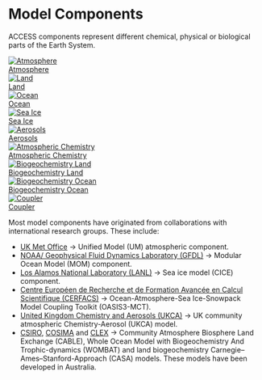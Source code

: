 # <div class="highlight-bg"> Model Components </div>
ACCESS components represent different chemical, physical or biological parts of the Earth System.
<div class="card-container">
    <a href="atmosphere" class="squared-card component-card">
        <div class="squared-card-image-container">
            <img src="../../assets/component-logos/components-without-titles/ACCESS icon ATMOSPHERE.png" alt="Atmosphere"></img>
        </div>
        <div class="squared-card-text-container">Atmosphere</div>
    </a>
    <a href="land" class="squared-card component-card">
        <div class="squared-card-image-container">
            <img src="../../assets/component-logos/components-without-titles/ACCESS icon LAND SURFACE.png" alt="Land"></img>
        </div>
        <div class="squared-card-text-container">Land</div>
    </a>
    <a href="ocean" class="squared-card component-card">
        <div class="squared-card-image-container">
            <img src="../../assets/component-logos/components-without-titles/ACCESS icon OCEAN.png" alt="Ocean"></img>
        </div>
        <div class="squared-card-text-container">Ocean</div>
    </a>
    <a href="sea-ice" class="squared-card component-card">
        <div class="squared-card-image-container">
            <img src="../../assets/component-logos/components-without-titles/ACCESS icon SEA ICE.png" alt="Sea Ice"></img>
        </div>
        <div class="squared-card-text-container">Sea Ice</div>
    </a>
    <a href="aerosols_atmospheric_chemistry" class="squared-card component-card">
        <div class="squared-card-image-container">
            <img src="../../assets/component-logos/components-without-titles/ACCESS icon AEROSOLS.png" alt="Aerosols"></img>
        </div>
        <div class="squared-card-text-container">Aerosols</div>
    </a>
    <a href="aerosols_atmospheric_chemistry" class="squared-card component-card">
        <div class="squared-card-image-container">
            <img src="../../assets/component-logos/components-without-titles/ACCESS icon ATMOSPHERIC CHEMISTRY.png" alt="Atmospheric Chemistry"></img>
        </div>
        <div class="squared-card-text-container">Atmospheric Chemistry</div>
    </a>
    <a href="bgc_land" class="squared-card component-card">
        <div class="squared-card-image-container">
            <img src="../../assets/component-logos/components-without-titles/ACCESS icon BGC LAND.png" alt="Biogeochemistry Land"></img>
        </div>
        <div class="squared-card-text-container">Biogeochemistry Land</div>
    </a>
    <a href="bgc_ocean" class="squared-card component-card">
        <div class="squared-card-image-container">
            <img src="../../assets/component-logos/components-without-titles/ACCESS icon BGC OCEAN.png" alt="Biogeochemistry Ocean"></img>
        </div>
        <div class="squared-card-text-container">Biogeochemistry Ocean</div>
    </a>
    <a href="coupler" class="squared-card component-card">
        <div class="squared-card-image-container">
            <img src="../../assets/component-logos/components-without-titles/ACCESS icon COUPLER.png" alt="Coupler"></img>
        </div>
        <div class="squared-card-text-container">Coupler</div>
    </a>
</div>

Most model components have originated from collaborations with international research groups. These include:

- [UK Met Office][met-office-web] &rarr; Unified Model (UM) atmospheric component.
- [NOAA/ Geophysical Fluid Dynamics Laboratory (GFDL)][noaa-gfdl-web] &rarr; Modular Ocean Model (MOM) component.
- [Los Alamos National Laboratory (LANL)][lanl-web] &rarr; Sea ice model (CICE) component.
- [Centre Européen de Recherche et de Formation Avancée en Calcul Scientifique (CERFACS)][cerfacs-web] &rarr; Ocean-Atmosphere-Sea Ice-Snowpack Model Coupling Toolkit (OASIS3-MCT).
- [United Kingdom Chemistry and Aerosols (UKCA)][ukca-web] &rarr; UK community atmospheric Chemistry-Aerosol (UKCA) model.
- [CSIRO][csiro-web], [COSIMA][cosima-web] and [CLEX][clex-web] &rarr; Community Atmosphere Biosphere Land Exchange (CABLE),  Whole Ocean Model with Biogeochemistry And Trophic-dynamics (WOMBAT) and land biogeochemistry Carnegie–Ames–Stanford-Approach (CASA) models. These models have been developed in Australia.

[met-office-web]: https://www.metoffice.gov.uk/
[noaa-gfdl-web]: https://www.gfdl.noaa.gov/
[lanl-web]: https://www.lanl.gov/
[cerfacs-web]: https://cerfacs.fr/en/
[ukca-web]: https://www.ukca.ac.uk/
[csiro-web]: https://www.csiro.au/
[clex-web]: https://www.climateextremes.org.au/
[cosima-web]: http://www.cosima.org.au/
